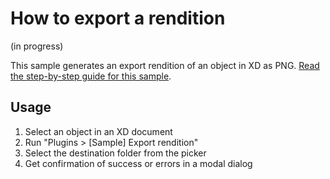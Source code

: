 # How to export a rendition

(in progress)

This sample generates an export rendition of an object in XD as PNG.
[Read the step-by-step guide for this sample](https://adobexdplatform.com/plugin-docs/tutorials/how-to-export-a-rendition/).

## Usage

1. Select an object in an XD document
1. Run "Plugins > \[Sample\] Export rendition"
1. Select the destination folder from the picker
1. Get confirmation of success or errors in a modal dialog
